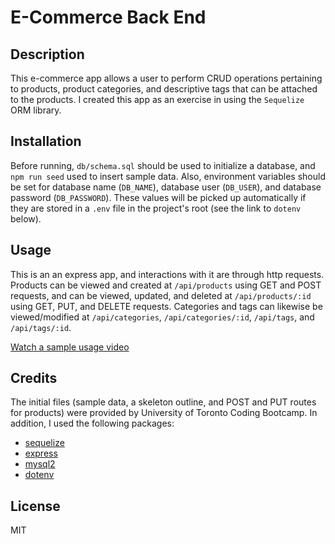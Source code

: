 # E-Commerce Back End

## Description
This e-commerce app allows a user to perform CRUD operations pertaining to products, product categories,
and descriptive tags that can be attached to the products.  I created this app as an exercise in using
the `Sequelize` ORM library.

## Installation
Before running, `db/schema.sql` should be used to initialize a database, and `npm run seed` used to insert
sample data.  Also, environment variables should be set for database name (`DB_NAME`), database user (`DB_USER`),
and database password (`DB_PASSWORD`).  These values will be picked up automatically if they are stored in
a `.env` file in the project's root (see the link to `dotenv` below).

## Usage
This is an an express app, and interactions with it are through http requests.  Products can be viewed and 
created at `/api/products` using GET and POST requests, and can be viewed, updated, and deleted at
`/api/products/:id` using GET, PUT, and DELETE requests.  Categories and tags can likewise be viewed/modified
at `/api/categories`, `/api/categories/:id`, `/api/tags`, and `/api/tags/:id`.

[Watch a sample usage video](https://drive.google.com/file/d/102Pfmk53waXZr1atkuyTbnEw2m5FTQ5P/view)

## Credits
The initial files (sample data, a skeleton outline, and POST and PUT routes for products) were provided by 
University of Toronto Coding Bootcamp.  In addition, I used the following packages:
* [sequelize](https://www.npmjs.com/package/sequelize)
* [express](https://www.npmjs.com/package/express)
* [mysql2](https://www.npmjs.com/package/mysql2)
* [dotenv](https://www.npmjs.com/package/dotenv)

## License
MIT